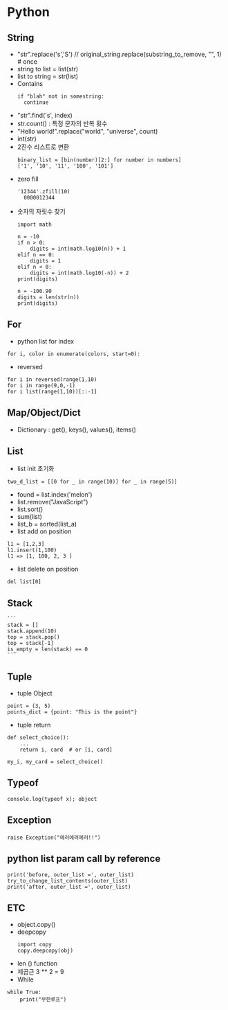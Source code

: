 # Python

## String 
* "str".replace('s','S')     //  original_string.replace(substring_to_remove, "", 1) # once
* string to list = list(str)
* list to string = str(list)
* Contains
  ```
  if "blah" not in somestring: 
    continue
  ```
* "str".find('s', index)
* str.count() : 특정 문자의 반복 횟수
* "Hello world!".replace("world", "universe", count)
* int(str)
* 2진수 리스트로 변환
    ```
    binary_list = [bin(number)[2:] for number in numbers]
    ['1', '10', '11', '100', '101']
    ```
* zero fill
  ```
  '12344'.zfill(10)
    0000012344
  ```
* 숫자의 자릿수 찾기
    ```
    import math

    n = -10
    if n > 0:
        digits = int(math.log10(n)) + 1
    elif n == 0:
        digits = 1
    elif n < 0:
        digits = int(math.log10(-n)) + 2
    print(digits)

    n = -100.90
    digits = len(str(n))
    print(digits)
    ```
## For
* python list for index
```
for i, color in enumerate(colors, start=0):
```
* reversed
```
for i in reversed(range(1,10)
for i in range(9,0,-1)
for i list(range(1,10))[::-1]
```
## Map/Object/Dict 
* Dictionary : get(), keys(), values(), items() 

## List
* list init 초기화
```
two_d_list = [[0 for _ in range(10)] for _ in range(5)]
```
*  found = list.index('melon')
*  list.remove("JavaScript")
*  list.sort()
*  sum(list)
*  list_b = sorted(list_a)
*  list add on position
```
l1 = [1,2,3]
l1.insert(1,100)
l1 => [1, 100, 2, 3 ]
```
* list delete on position
```
del list[0]
```
## Stack
    ```
    stack = []
    stack.append(10)
    top = stack.pop()
    top = stack[-1]
    is_empty = len(stack) == 0
    ```
## Tuple 
* tuple Object
```
point = (3, 5)
points_dict = {point: "This is the point"}
```
* tuple return 
```
def select_choice():
    ...
    return i, card  # or [i, card]

my_i, my_card = select_choice()
```
## Typeof
```
console.log(typeof x); object
```

## Exception
```
raise Exception("에러에러에러!!")
```
## python list param call by reference
```
print('before, outer_list =', outer_list)
try_to_change_list_contents(outer_list)
print('after, outer_list =', outer_list)
```


## ETC
* object.copy()
* deepcopy
  ```
  import copy
  copy.deepcopy(obj)
  ```
* len () function
* 제곱근 3 ** 2 = 9
* While
```
while True:
    print("무한루프")
```
